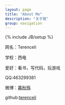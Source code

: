 ```yaml
---
layout: page
title: "About Me"
description: "关于我"
group: navigation
---
```

{% include JB/setup %}

网名：Terenceli

学校：西电

爱好：看书，写代码，玩游戏

QQ:463299381 

微博：[暮秋殇](http://weibo.com/u/1846512441)

github:[terenceli](https://github.com/terenceli)
